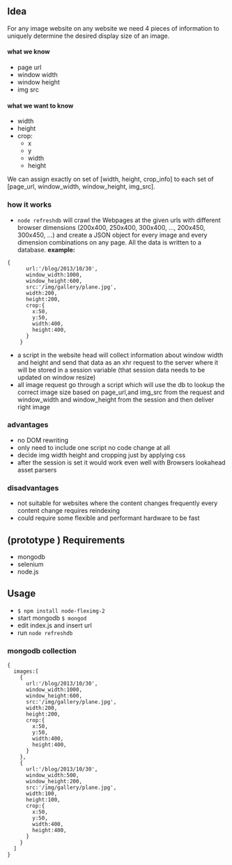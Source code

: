 ## Idea

For any image website on any website we need 4 pieces of information to uniquely determine the desired display size of an image.

#### what we know

- page url
- window width
- window height
- img src

#### what we want to know

- width
- height
- crop:
  -   x
  -   y
  -   width
  -   height

We can assign exactly on set of [width, height, crop_info] to each set of [page_url, window_width, window_height, img_src]. 

### how it works

- ```node refreshdb``` will crawl the Webpages at the given urls with different browser dimensions (200x400, 250x400, 300x400, ..., 200x450, 300x450, ...) and create a JSON object for every image and every dimension combinations on any page. All the data is written to a database. **example:**

```
{
      url:'/blog/2013/10/30',
      window_width:1000,
      window_height:600,
      src:'/img/gallery/plane.jpg',
      width:200,
      height:200,
      crop:{
        x:50,
        y:50,
        width:400,
        height:400,
      }
    }
```

- a script in the website head will collect information about window width and height and send that data as an xhr request to the server where it will be stored in a session variable (that session data needs to be updated on window resize)
- all image request go through a script which will use the db to lookup the correct image size based on page_url,and img_src from the request and window_width and window_height from the session and then deliver right image

### advantages

- no DOM rewriting
- only need to include one script no code change at all
- decide img width height and cropping just by applying css
- after the session is set it would work even well with Browsers lookahead asset parsers 

### disadvantages

- not suitable for websites where the content changes frequently every content change requires reindexing
- could require some flexible and performant hardware to be fast

## (prototype ) Requirements

- mongodb
- selenium
- node.js

## Usage

- ```$ npm install node-fleximg-2```
- start mongodb ```$ mongod```
- edit index.js and insert url
- run ```node refreshdb```

### mongodb collection

```
{
  images:[
    {
      url:'/blog/2013/10/30',
      window_width:1000,
      window_height:600,
      src:'/img/gallery/plane.jpg',
      width:200,
      height:200,
      crop:{
        x:50,
        y:50,
        width:400,
        height:400,
      }
    },
    {
      url:'/blog/2013/10/30',
      window_width:500,
      window_height:200,
      src:'/img/gallery/plane.jpg',
      width:100,
      height:100,
      crop:{
        x:50,
        y:50,
        width:400,
        height:400,
      }
    }
  ]
}
```